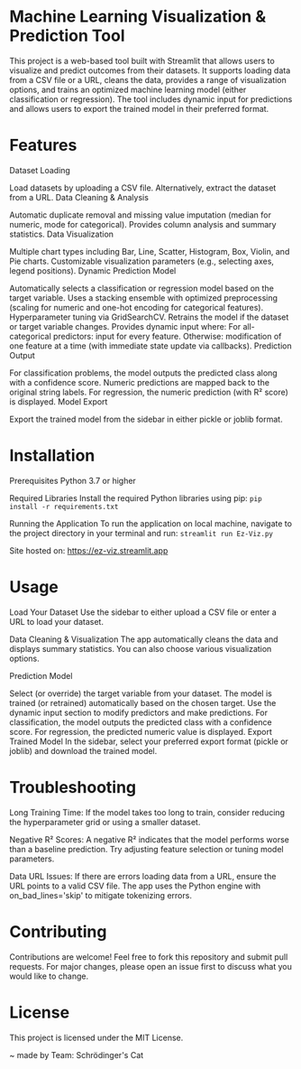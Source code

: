 # Machine Learning Visualization & Prediction Tool
This project is a web-based tool built with Streamlit that allows users to visualize and predict outcomes from their datasets. It supports loading data from a CSV file or a URL, cleans the data, provides a range of visualization options, and trains an optimized machine learning model (either classification or regression). The tool includes dynamic input for predictions and allows users to export the trained model in their preferred format.

# Features
Dataset Loading

Load datasets by uploading a CSV file.
Alternatively, extract the dataset from a URL.
Data Cleaning & Analysis

Automatic duplicate removal and missing value imputation (median for numeric, mode for categorical).
Provides column analysis and summary statistics.
Data Visualization

Multiple chart types including Bar, Line, Scatter, Histogram, Box, Violin, and Pie charts.
Customizable visualization parameters (e.g., selecting axes, legend positions).
Dynamic Prediction Model

Automatically selects a classification or regression model based on the target variable.
Uses a stacking ensemble with optimized preprocessing (scaling for numeric and one-hot encoding for categorical features).
Hyperparameter tuning via GridSearchCV.
Retrains the model if the dataset or target variable changes.
Provides dynamic input where:
For all-categorical predictors: input for every feature.
Otherwise: modification of one feature at a time (with immediate state update via callbacks).
Prediction Output

For classification problems, the model outputs the predicted class along with a confidence score. Numeric predictions are mapped back to the original string labels.
For regression, the numeric prediction (with R² score) is displayed.
Model Export

Export the trained model from the sidebar in either pickle or joblib format.

# Installation
Prerequisites
Python 3.7 or higher

Required Libraries
Install the required Python libraries using pip:
`pip install -r requirements.txt`

Running the Application
To run the application on local machine, navigate to the project directory in your terminal and run:
`streamlit run Ez-Viz.py`

Site hosted on: https://ez-viz.streamlit.app

# Usage
Load Your Dataset
Use the sidebar to either upload a CSV file or enter a URL to load your dataset.

Data Cleaning & Visualization
The app automatically cleans the data and displays summary statistics. You can also choose various visualization options.

Prediction Model

Select (or override) the target variable from your dataset.
The model is trained (or retrained) automatically based on the chosen target.
Use the dynamic input section to modify predictors and make predictions.
For classification, the model outputs the predicted class with a confidence score. For regression, the predicted numeric value is displayed.
Export Trained Model
In the sidebar, select your preferred export format (pickle or joblib) and download the trained model.

# Troubleshooting
Long Training Time:
If the model takes too long to train, consider reducing the hyperparameter grid or using a smaller dataset.

Negative R² Scores:
A negative R² indicates that the model performs worse than a baseline prediction. Try adjusting feature selection or tuning model parameters.

Data URL Issues:
If there are errors loading data from a URL, ensure the URL points to a valid CSV file. The app uses the Python engine with on_bad_lines='skip' to mitigate tokenizing errors.

# Contributing
Contributions are welcome! Feel free to fork this repository and submit pull requests. For major changes, please open an issue first to discuss what you would like to change.

# License
This project is licensed under the MIT License.

~ made by Team: Schrödinger's Cat
